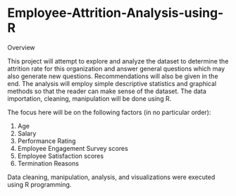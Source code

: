 # Employee-Attrition-Analysis-using-R

Overview

This project will attempt to explore and analyze the dataset to determine the attrition rate for this organization and answer general questions which may also generate new questions. Recommendations will also be given in the end. The analysis will employ simple descriptive statistics and graphical methods so that the reader can make sense of the dataset. The data importation, cleaning, manipulation will be done using R.

The focus here will be on the following factors (in no particular order):

1. Age
2. Salary
3. Performance Rating
4. Employee Engagement Survey scores
5. Employee Satisfaction scores
6. Termination Reasons

Data cleaning, manipulation, analysis, and visualizations were executed using R programming.
